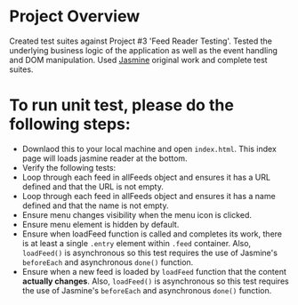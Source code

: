 # Project Overview
Created test suites against Project #3 'Feed Reader Testing'. 
Tested the underlying business logic of the application as well as the event handling and DOM manipulation. 
Used [Jasmine](http://jasmine.github.io/) original work and complete test suites.


# To run unit test, please do the following steps:
* Downlaod this to your local machine and open `index.html`. This index page will loads jasmine reader at the bottom.
* Verify the following tests:
 * Loop through each feed in allFeeds object and ensures it has a URL defined and that the URL is not empty.
 * Loop through each feed in allFeeds object and ensures it has a name defined and that the name is not empty.
 * Ensure menu changes visibility when the menu icon is clicked.
 * Ensure menu element is hidden by default.
 * Ensure when loadFeed function is called and completes its work, there is at least a single `.entry` element within `.feed` container. Also, `loadFeed()` is asynchronous so this test requires the use of Jasmine's `beforeEach` and asynchronous `done()` function.
 * Ensure when a new feed is loaded by `loadFeed` function that the content **actually changes**. Also, `loadFeed()` is asynchronous so this test requires the use of Jasmine's `beforeEach` and asynchronous `done()` function.